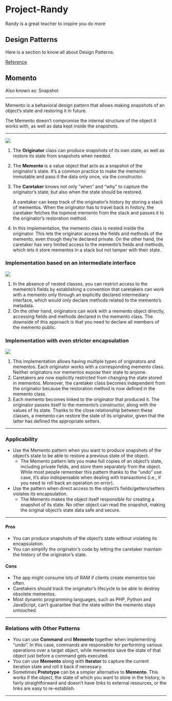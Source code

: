 # Project-Randy
Randy is a great teacher to inspire you do more

## Design Patterns 
Here is a section to know all about Design Patterns.

[Reference](https://refactoring.guru/design-patterns/memento)

## Momento
Also known as: Snapshot

---
Memento is a behavioral design pattern that allows making snapshots of an object’s state and restoring it in future.

The Memento doesn’t compromise the internal structure of the object it works with, as well as data kept inside the snapshots.

---
![](https://refactoring.guru/images/patterns/diagrams/memento/structure1.png)

 1. The **Originator** class can produce snapshots of its own state, as well as restore its state from snapshots when needed.
 2. The **Memento** is a value object that acts as a snapshot of the originator’s state. It’s a common practice to make the memento immutable and pass it the data only once, via the constructor.
 3. The **Caretaker** knows not only “when” and “why” to capture the originator’s state, but also when the state should be restored.
    
    A caretaker can keep track of the originator’s history by storing a stack of mementos. When the originator has to travel back in history, the caretaker fetches the topmost memento from the stack and passes it to the originator’s restoration method.
 4. In this implementation, the memento class is nested inside the originator. This lets the originator access the fields and methods of the memento, even though they’re declared private. On the other hand, the caretaker has very limited access to the memento’s fields and methods, which lets it store mementos in a stack but not tamper with their state.

### Implementation based on an intermediate interface
![](https://refactoring.guru/images/patterns/diagrams/memento/structure2.png)
 1. In the absence of nested classes, you can restrict access to the memento’s fields by establishing a convention that caretakers can work with a memento only through an explicitly declared intermediary interface, which would only declare methods related to the memento’s metadata.
 2. On the other hand, originators can work with a memento object directly, accessing fields and methods declared in the memento class. The downside of this approach is that you need to declare all members of the memento public.

### Implementation with even stricter encapsulation
![](https://refactoring.guru/images/patterns/diagrams/memento/structure3.png)
 1. This implementation allows having multiple types of originators and mementos. Each originator works with a corresponding memento class. Neither originators nor mementos expose their state to anyone.
 2. Caretakers are now explicitly restricted from changing the state stored in mementos. Moreover, the caretaker class becomes independent from the originator because the restoration method is now defined in the memento class.
 3. Each memento becomes linked to the originator that produced it. The originator passes itself to the memento’s constructor, along with the values of its state. Thanks to the close relationship between these classes, a memento can restore the state of its originator, given that the latter has defined the appropriate setters.

----
### Applicability
 - Use the Memento pattern when you want to produce snapshots of the object’s state to be able to restore a previous state of the object.
    - The Memento pattern lets you make full copies of an object’s state, including private fields, and store them separately from the object. While most people remember this pattern thanks to the “undo” use case, it’s also indispensable when dealing with transactions (i.e., if you need to roll back an operation on error).
- Use the pattern when direct access to the object’s fields/getters/setters violates its encapsulation.
    - The Memento makes the object itself responsible for creating a snapshot of its state. No other object can read the snapshot, making the original object’s state data safe and secure.

----
 #### Pros 
 - You can produce snapshots of the object’s state without violating its encapsulation.
 - You can simplify the originator’s code by letting the caretaker maintain the history of the originator’s state.

 #### Cons
 - The app might consume lots of RAM if clients create mementos too often.
 - Caretakers should track the originator’s lifecycle to be able to destroy obsolete mementos.
 - Most dynamic programming languages, such as PHP, Python and JavaScript, can’t guarantee that the state within the memento stays untouched.

 ----
 ### Relations with Other Patterns
 - You can use **Command** and **Memento** together when implementing “undo”. In this case, commands are responsible for performing various operations over a target object, while mementos save the state of that object just before a command gets executed.
- You can use **Memento** along with **Iterator** to capture the current iteration state and roll it back if necessary.
- Sometimes **Prototype** can be a simpler alternative to **Memento**. This works if the object, the state of which you want to store in the history, is fairly straightforward and doesn’t have links to external resources, or the links are easy to re-establish.

----
